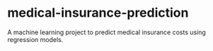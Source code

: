 # medical-insurance-prediction
A machine learning project to predict medical insurance costs using regression models.
